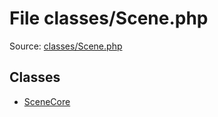 File classes/Scene.php
=========
Source: [classes/Scene.php](https://github.com/PrestaShop/PrestaShop/blob/1.6.1.1/classes/Scene.php)


Classes
-------

* [SceneCore](class.SceneCore)

